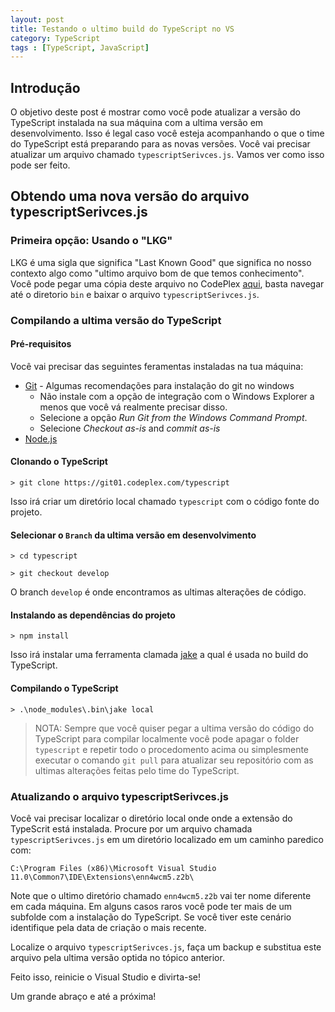```yaml
---
layout: post
title: Testando o ultimo build do TypeScript no VS
category: TypeScript
tags : [TypeScript, JavaScript]
---
```


## Introdução

O objetivo deste post é mostrar como você pode atualizar a versão do TypeScript instalada na sua máquina com a ultima versão em desenvolvimento. Isso é legal caso você esteja acompanhando o que o time do TypeScript está preparando para as novas versões. Você vai precisar atualizar um arquivo chamado `typescriptSerivces.js`. Vamos ver como isso pode ser feito.

## Obtendo uma nova versão do arquivo typescriptSerivces.js

### Primeira opção: Usando o "LKG"

LKG é uma sigla que significa "Last Known Good" que significa no nosso contexto algo como "ultimo arquivo bom de que temos conhecimento". Você pode pegar uma cópia deste arquivo no CodePlex [aqui](http://typescript.codeplex.com/SourceControl/BrowseLatest?branch=develop), basta navegar até o diretorio `bin` e baixar o arquivo `typescriptSerivces.js`.

### Compilando a ultima versão do TypeScript

#### Pré-requisitos

Você vai precisar das seguintes feramentas instaladas na tua máquina:

* [Git](http://git-scm.com/downloads) - Algumas recomendações para instalação do git no windows
	* Não instale com a opção de integração com o Windows Explorer a menos que você vá realmente precisar disso.
	* Selecione a opção _Run Git from the Windows Command Prompt_.
	* Selecione _Checkout as-is_ and _commit as-is_
* [Node.js](http://nodejs.org/)

#### Clonando o TypeScript

	> git clone https://git01.codeplex.com/typescript

Isso irá criar um diretório local chamado `typescript` com o código fonte do projeto.

#### Selecionar o `Branch` da ultima versão em desenvolvimento

	> cd typescript

	> git checkout develop

O branch `develop` é onde encontramos as ultimas alterações de código.

#### Instalando as dependências do projeto

	> npm install

Isso irá instalar uma ferramenta clamada [jake](https://github.com/mde/jake) a qual é usada no build do TypeScript.

#### Compilando o TypeScript

	> .\node_modules\.bin\jake local 

> NOTA: Sempre que você quiser pegar a ultima versão do código do TypeScript para compilar localmente você pode apagar o folder `typescript` e repetir todo o procedomento acima ou simplesmente executar o comando `git pull` para atualizar seu repositório com as ultimas alterações feitas pelo time do TypeScript.

### Atualizando o arquivo typescriptSerivces.js

Você vai precisar localizar o diretório local onde onde a extensão do TypeScrit está instalada. Procure por um arquivo chamada `typescriptSerivces.js` em um diretório localizado em um caminho paredico com:

`C:\Program Files (x86)\Microsoft Visual Studio 11.0\Common7\IDE\Extensions\enn4wcm5.z2b\`

Note que o ultimo diretório chamado `enn4wcm5.z2b` vai ter nome diferente em cada máquina. Em alguns casos raros você pode ter mais de um subfolde com a instalação do TypeScript. Se você tiver este cenário identifique pela data de criação o mais recente.

Localize o arquivo `typescriptSerivces.js`, faça um backup e substitua este arquivo pela ultima versão optida no tópico anterior.

Feito isso, reinicie o Visual Studio e divirta-se!

Um grande abraço e até a próxima!
